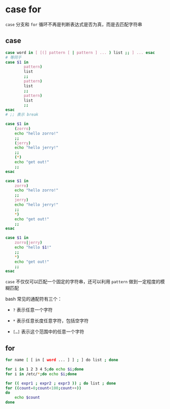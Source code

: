 # case for

`case` 分支和 `for` 循环不再是判断表达式是否为真，而是去匹配字符串

## case

```sh
case word in [ [(] pattern [ | pattern ] ... ) list ;; ] ... esac
# 等同于
case $1 in
        pattern)
        list
        ;;
        pattern)
        list
        ;;
        pattern)
        list
        ;;
esac
# ;; 表示 break

case $1 in
	(zorro)
	echo "hello zorro!"
	;;
	(jerry)
	echo "hello jerry!"
	;;
	(*)
	echo "get out!"
	;;
esac

case $1 in
	zorro)
	echo "hello zorro!"
	;;
	jerry)
	echo "hello jerry!"
	;;
	*)
	echo "get out!"
	;;
esac

case $1 in
	zorro|jerry)
	echo "hello $1!"
	;;
	*)
	echo "get out!"
	;;
esac
```

`case` 不仅仅可以匹配一个固定的字符串，还可以利用 `pattern` 做到一定程度的模糊匹配

bash 常见的通配符有三个：

- `?` 表示任意一个字符

- `*` 表示任意长度任意字符，包括空字符

- `[…]` 表示这个范围中的任意一个字符

## for

```sh
for name [ [ in [ word ... ] ] ; ] do list ; done

for i in 1 2 3 4 5;do echo $i;done
for i in /etc/*;do echo $i;done

for (( expr1 ; expr2 ; expr3 )) ; do list ; done
for ((count=0;count<100;count++))
do
	echo $count
done
```